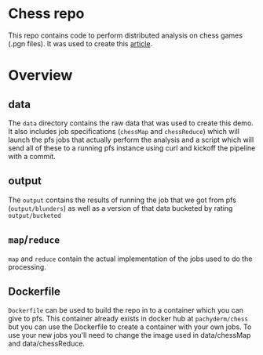 # Chess repo
This repo contains code to perform distributed analysis on chess games (.pgn files).
It was used to create this [article](https://medium.com/@jdoliner/when-grandmasters-blunder-a819860b883d).

# Overview
## data
The `data` directory contains the raw data that was used to create this demo.
It also includes job specifications (`chessMap` and `chessReduce`)  which will
launch the pfs jobs that actually perform the analysis and a script which will
send all of these to a running pfs instance using curl and kickoff the pipeline
with a commit.

## output
The `output` contains the results of running the job that we got from pfs
(`output/blunders`) as well as a version of that data bucketed by rating
`output/bucketed`

## `map`/`reduce`
`map` and `reduce` contain the actual implementation of the jobs used to do the
processing.

## Dockerfile
`Dockerfile` can be used to build the repo in to a container which you can give
to pfs. This container already exists in docker hub at `pachyderm/chess` but
you can use the Dockerfile to create a container with your own jobs. To use
your new jobs you'll need to change the image used in data/chessMap and
data/chessReduce.
